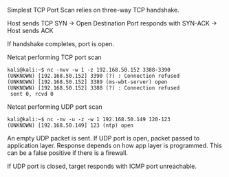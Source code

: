 Simplest TCP Port Scan relies on three-way TCP handshake. 

Host sends TCP SYN -> Open Destination Port responds with SYN-ACK -> Host sends ACK

If handshake completes, port is open.

Netcat performing TCP port scan 

```
kali@kali:~$ nc -nvv -w 1 -z 192.168.50.152 3388-3390
(UNKNOWN) [192.168.50.152] 3390 (?) : Connection refused
(UNKNOWN) [192.168.50.152] 3389 (ms-wbt-server) open
(UNKNOWN) [192.168.50.152] 3388 (?) : Connection refused
 sent 0, rcvd 0
```

Netcat performing UDP port scan 

```
kali@kali:~$ nc -nv -u -z -w 1 192.168.50.149 120-123
(UNKNOWN) [192.168.50.149] 123 (ntp) open
```

An empty UDP packet is sent. 
If UDP port is open, packet passed to application layer. Response depends on how app layer is programmed. This can be a false positive if there is a firewall.

If UDP port is closed, target responds with ICMP port unreachable. 